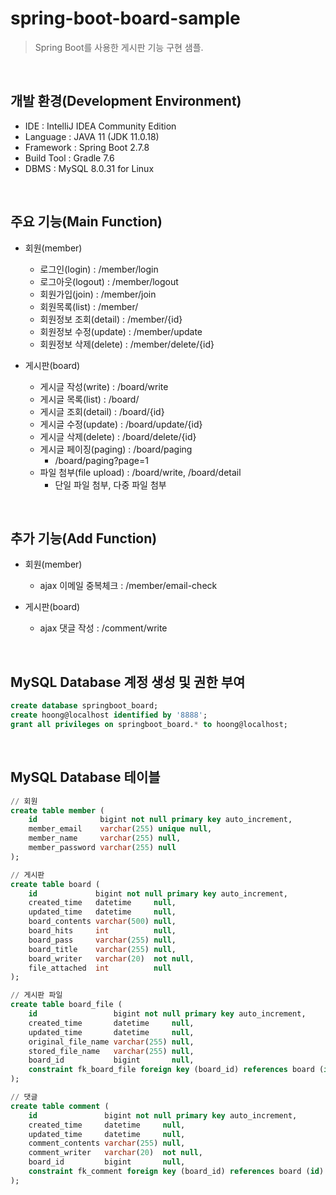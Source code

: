 # spring-boot-board-sample
> Spring Boot를 사용한 게시판 기능 구현 샘플.

<br>

## 개발 환경(Development Environment)
- IDE : IntelliJ IDEA Community Edition
- Language : JAVA 11 (JDK 11.0.18)
- Framework : Spring Boot 2.7.8
- Build Tool : Gradle 7.6
- DBMS : MySQL 8.0.31 for Linux

<br>

## 주요 기능(Main Function)
- 회원(member)
  - 로그인(login) : /member/login
  - 로그아웃(logout) : /member/logout
  - 회원가입(join) : /member/join
  - 회원목록(list) : /member/
  - 회원정보 조회(detail) : /member/{id}
  - 회원정보 수정(update) : /member/update
  - 회원정보 삭제(delete) : /member/delete/{id}

- 게시판(board)
  - 게시글 작성(write) : /board/write
  - 게시글 목록(list) : /board/
  - 게시글 조회(detail) : /board/{id}
  - 게시글 수정(update) : /board/update/{id}
  - 게시글 삭제(delete) : /board/delete/{id}
  - 게시글 페이징(paging) : /board/paging
    - /board/paging?page=1
  - 파일 첨부(file upload) : /board/write, /board/detail
    - 단일 파일 첨부, 다중 파일 첨부

<br>

## 추가 기능(Add Function)
- 회원(member)
  - ajax 이메일 중복체크 : /member/email-check

- 게시판(board)
  - ajax 댓글 작성 : /comment/write

<br>

## MySQL Database 계정 생성 및 권한 부여
```SQL
create database springboot_board;
create hoong@localhost identified by '8888';
grant all privileges on springboot_board.* to hoong@localhost;
```

<br>

## MySQL Database 테이블
```SQL
// 회원
create table member (
    id              bigint not null primary key auto_increment,
    member_email    varchar(255) unique null,
    member_name     varchar(255) null,
    member_password varchar(255) null
);

// 게시판
create table board (
    id             bigint not null primary key auto_increment,
    created_time   datetime     null,
    updated_time   datetime     null,
    board_contents varchar(500) null,
    board_hits     int          null,
    board_pass     varchar(255) null,
    board_title    varchar(255) null,
    board_writer   varchar(20)  not null,
    file_attached  int          null
);

// 게시판 파일
create table board_file (
    id                 bigint not null primary key auto_increment,
    created_time       datetime     null,
    updated_time       datetime     null,
    original_file_name varchar(255) null,
    stored_file_name   varchar(255) null,
    board_id           bigint       null,
    constraint fk_board_file foreign key (board_id) references board (id) on delete cascade
);

// 댓글
create table comment (
    id               bigint not null primary key auto_increment,
    created_time     datetime     null,
    updated_time     datetime     null,
    comment_contents varchar(255) null,
    comment_writer   varchar(20)  not null,
    board_id         bigint       null,
    constraint fk_comment foreign key (board_id) references board (id) on delete cascade
);
```
